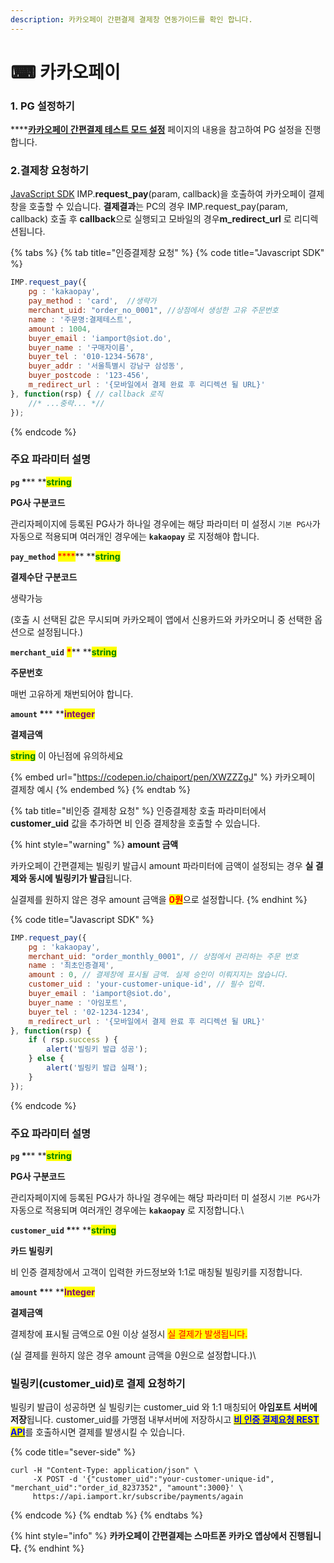 ```yaml
---
description: 카카오페이 간편결제 결제창 연동가이드를 확인 합니다.
---
```


# ⌨ 카카오페이

### 1. PG 설정하기

****[**카카오페이 간편결제 테스트 모드 설정**](https://app.gitbook.com/s/wWX2hlvRZLZrXeH1aacF/\~/changes/ll1OhvTjJ1CZlY07vTrB/undefined/2.-pg/pg/undefined-3) 페이지의 내용을 참고하여 PG 설정을 진행합니다.

### 2.결제창 요청하기

[JavaScript SDK](../sdk/javascript-sdk/) IMP.**request\_pay**(param, callback)을 호출하여 카카오페이 결제창을 호출할 수 있습니다. **결제결과**는 PC의 경우 IMP.request\_pay(param, callback) 호출 후 **callback**으로 실행되고 모바일의 경우**m\_redirect\_url** 로 리디렉션됩니다.

{% tabs %}
{% tab title="인증결제창 요청" %}
{% code title="Javascript SDK" %}
```javascript
IMP.request_pay({
    pg : 'kakaopay',
    pay_method : 'card',  //생략가
    merchant_uid: "order_no_0001", //상점에서 생성한 고유 주문번호
    name : '주문명:결제테스트',
    amount : 1004,
    buyer_email : 'iamport@siot.do',
    buyer_name : '구매자이름',
    buyer_tel : '010-1234-5678',
    buyer_addr : '서울특별시 강남구 삼성동',
    buyer_postcode : '123-456',
    m_redirect_url : '{모바일에서 결제 완료 후 리디렉션 될 URL}'
}, function(rsp) { // callback 로직
	//* ...중략... *//
});
```
{% endcode %}

####

### 주요 파라미터 설명

**`pg`  **<mark style="color:red;">**\***</mark>**  **<mark style="color:green;">**s**</mark><mark style="color:green;">**tring**</mark>

**PG사 구분코드**

관리자페이지에 등록된 PG사가 하나일 경우에는 해당 파라미터 미 설정시 `기본 PG사`가 자동으로 적용되며 여러개인 경우에는 **`kakaopay`** 로 지정해야 합니다.



**`pay_method`** <mark style="color:red;">****</mark>** **<mark style="color:green;">**s**</mark><mark style="color:green;">**tring**</mark>

**결제수단 구분코드**

생략가능

(호출 시 선택된 값은 무시되며 카카오페이 앱에서 신용카드와 카카오머니 중 선택한 옵션으로 설정됩니다.)



**`merchant_uid`** <mark style="color:red;">**\***</mark>** **<mark style="color:green;">**s**</mark><mark style="color:green;">**tring**</mark>

**주문번호**

매번 고유하게 채번되어야 합니다.



**`amount`  **<mark style="color:red;">**\***</mark>** **<mark style="color:purple;">**integer**</mark>

**결제금액**

<mark style="color:green;">**string**</mark> 이 아닌점에 유의하세요



{% embed url="https://codepen.io/chaiport/pen/XWZZZgJ" %}
카카오페이 결제창 예시
{% endembed %}
{% endtab %}

{% tab title="비인증 결제창 요청" %}
인증결제창 호출 파라미터에서 **customer\_uid** 값을 추가하면 비 인증 결제창을 호출할 수 있습니다.&#x20;

{% hint style="warning" %}
**amount 금액**

카카오페이 간편결제는 빌링키 발급시 amount 파라미터에 금액이 설정되는 경우 **실 결제와 동시에 빌링키가 발급**됩니다.

실결제를 원하지 않은 경우 amount 금액을 <mark style="color:red;">**0원**</mark>으로 설정합니다.
{% endhint %}

{% code title="Javascript SDK" %}
```javascript
IMP.request_pay({
    pg : 'kakaopay',
    merchant_uid: "order_monthly_0001", // 상점에서 관리하는 주문 번호
    name : '최초인증결제',
    amount : 0, // 결제창에 표시될 금액. 실제 승인이 이뤄지지는 않습니다.
    customer_uid : 'your-customer-unique-id', // 필수 입력.
    buyer_email : 'iamport@siot.do',
    buyer_name : '아임포트',
    buyer_tel : '02-1234-1234',
    m_redirect_url : '{모바일에서 결제 완료 후 리디렉션 될 URL}' 
}, function(rsp) {
    if ( rsp.success ) {
        alert('빌링키 발급 성공');
    } else {
        alert('빌링키 발급 실패');
    }
});
```
{% endcode %}



### 주요 파라미터 설명

**`pg`  **<mark style="color:red;">**\***</mark>** **<mark style="color:green;">**string**</mark>

**PG사 구분코드**

관리자페이지에 등록된 PG사가 하나일 경우에는 해당 파라미터 미 설정시 `기본 PG사`가 자동으로 적용되며 여러개인 경우에는 **`kakaopay`** 로 지정합니다.\


**`customer_uid`  **<mark style="color:red;">**\***</mark>** **<mark style="color:green;">**string**</mark>

**카드 빌링키**

비 인증 결제창에서 고객이 입력한 카드정보와 1:1로 매칭될 빌링키를 지정합니다.



**`amount`  **<mark style="color:red;">**\***</mark>** **<mark style="color:purple;">**Integer**</mark>

**결제금액**

결제창에 표시될 금액으로 0원 이상 설정시 <mark style="color:red;">실 결제가 발생됩니다.</mark>

(실 결제를 원하지 않은 경우 amount 금액을 0원으로 설정합니다.)\


### 빌링키(customer\_uid)로 결제 요청하기

빌링키 발급이 성공하면 실 빌링키는 customer\_uid 와 1:1 매칭되어 **아임포트 서버에 저장**됩니다. customer\_uid를 가맹점 내부서버에 저장하시고 [<mark style="color:blue;">**비 인증 결제요청 REST API**</mark>](../api/api-4/api.md)를 호출하시면 결제를 발생시킬 수 있습니다.



{% code title="sever-side" %}
```
curl -H "Content-Type: application/json" \   
     -X POST -d '{"customer_uid":"your-customer-unique-id", "merchant_uid":"order_id_8237352", "amount":3000}' \
     https://api.iamport.kr/subscribe/payments/again
```
{% endcode %}
{% endtab %}
{% endtabs %}

{% hint style="info" %}
**카카오페이 간편결제는 스마트폰 카카오 앱상에서 진행됩니다.**
{% endhint %}
